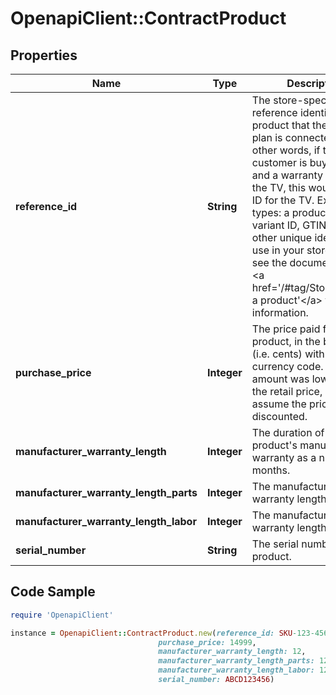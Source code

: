 # OpenapiClient::ContractProduct

## Properties

Name | Type | Description | Notes
------------ | ------------- | ------------- | -------------
**reference_id** | **String** | The store-specific unique reference identifier for the product that the warranty plan is connected to. In other words, if the customer is buying a TV and a warranty plan for the TV, this would be the ID for the TV. Example ID types: a product SKU, variant ID, GTIN, or any other unique identifier you use in your store. Please see the documentation for &lt;a href&#x3D;&#39;/#tag/Store&#39;&gt;&#39;Create a product&#39;&lt;/a&gt; for more information. | 
**purchase_price** | **Integer** | The price paid for the product, in the base unit (i.e. cents) with no currency code. If this amount was lower than the retail price, Extend will assume the price was discounted. | 
**manufacturer_warranty_length** | **Integer** | The duration of the product&#39;s manufacturer warranty as a numer of months. | [optional] [readonly] 
**manufacturer_warranty_length_parts** | **Integer** | The manufacturer warranty length parts. | [optional] [readonly] 
**manufacturer_warranty_length_labor** | **Integer** | The manufacturer warranty length labor. | [optional] [readonly] 
**serial_number** | **String** | The serial number of the product. | [optional] 

## Code Sample

```ruby
require 'OpenapiClient'

instance = OpenapiClient::ContractProduct.new(reference_id: SKU-123-456,
                                 purchase_price: 14999,
                                 manufacturer_warranty_length: 12,
                                 manufacturer_warranty_length_parts: 123456,
                                 manufacturer_warranty_length_labor: 123456,
                                 serial_number: ABCD123456)
```


